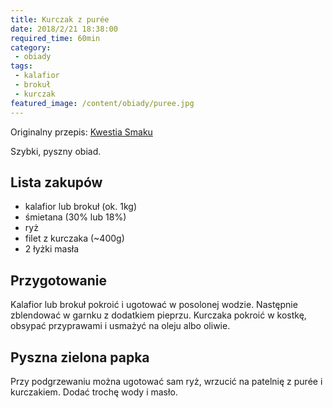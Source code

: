 ```yaml
---
title: Kurczak z purée
date: 2018/2/21 18:38:00
required_time: 60min
category: 
 - obiady
tags:
 - kalafior
 - brokuł
 - kurczak
featured_image: /content/obiady/puree.jpg
---
```


Originalny przepis: [Kwestia Smaku](https://www.kwestiasmaku.com/zielony_srodek/kalafior/puree_z_kalafiora/przepis.html)

Szybki, pyszny obiad.

<!-- more --> 

## Lista zakupów

 - kalafior lub brokuł (ok. 1kg)
 - śmietana (30% lub 18%)
 - ryż
 - filet z kurczaka (~400g)
 - 2 łyżki masła
 
## Przygotowanie

Kalafior lub brokuł pokroić i ugotować w posolonej wodzie. 
Następnie zblendować w garnku z dodatkiem pieprzu.
Kurczaka pokroić w kostkę, obsypać przyprawami i usmażyć na oleju albo oliwie.

## Pyszna zielona papka

Przy podgrzewaniu można ugotować sam ryż, wrzucić na patelnię z purée i kurczakiem. Dodać trochę wody i masło.
